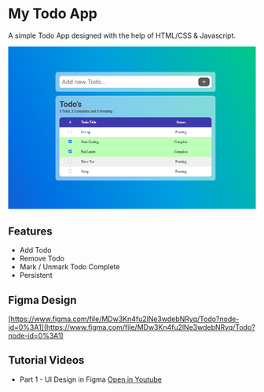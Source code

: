# My Todo App

A simple Todo App designed with the help of HTML/CSS & Javascript.

![My Todo App](images/todoapp.png)

## Features
- Add Todo
- Remove Todo
- Mark / Unmark Todo Complete
- Persistent

## Figma Design
[https://www.figma.com/file/MDw3Kn4fu2lNe3wdebNRyq/Todo?node-id=0%3A1](https://www.figma.com/file/MDw3Kn4fu2lNe3wdebNRyq/Todo?node-id=0%3A1)

## Tutorial Videos
- Part 1 - UI Design in Figma [Open in Youtube](https://youtu.be/B9P1nCaW2v8)
